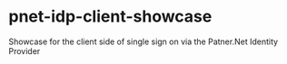 # pnet-idp-client-showcase
Showcase for the client side of single sign on via the Patner.Net Identity Provider
